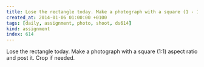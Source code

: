 ```yaml
---
title: Lose the rectangle today. Make a photograph with a square (1 - 1) aspect ratio and post it. Crop if needed.
created_at: 2014-01-06 01:00:00 +0100
tags: [daily, assignment, photo, shoot, ds614]
kind: assignment
index: 614
---
```


Lose the rectangle today. Make a photograph with a square (1:1) aspect ratio and post it. Crop if needed.
